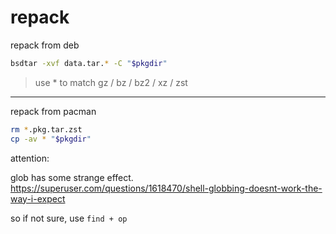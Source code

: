 # repack

repack from deb

```sh
bsdtar -xvf data.tar.* -C "$pkgdir"
```

> use * to match gz / bz / bz2 / xz / zst

______________________________________________________________________

repack from pacman

```sh
rm *.pkg.tar.zst
cp -av * "$pkgdir"
```

attention:

glob has some strange effect. <https://superuser.com/questions/1618470/shell-globbing-doesnt-work-the-way-i-expect>

so if not sure, use `find + op`
